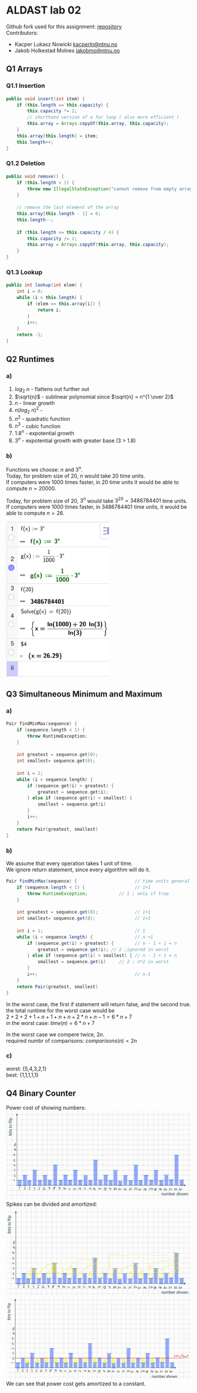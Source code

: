 # ALDAST lab 02
Github fork used for this assignment: [repository](https://github.com/nokacper24/aldast-lab02)  
Contributors: 
- Kacper Lukasz Nowicki [kacperln@ntnu.no](mailto:kacperln@ntnu.no)
- Jakob Holkestad Molnes [jakobmo@ntnu.no](mailto:jakobmo@ntnu.no)

## Q1 Arrays
### Q1.1 Insertion
``` java
public void insert(int item) {  
    if (this.length == this.capacity) {  
        this.capacity *= 2;  
        // shorthand version of a for loop ( also more efficient )
        this.array = Arrays.copyOf(this.array, this.capacity);  
    }  
    this.array[this.length] = item;  
    this.length++;  
}
```

### Q1.2 Deletion
``` java
public void remove() {  
    if (this.length < 1) {  
        throw new IllegalStateException("cannot remove from empty array");  
    }  
      
    // remove the last element of the array  
    this.array[this.length - 1] = 0;  
    this.length--;  
  
    if (this.length <= this.capacity / 4) {  
        this.capacity /= 2;  
        this.array = Arrays.copyOf(this.array, this.capacity);  
    }  
}
```
<div style="page-break-after: always;"></div>

### Q1.3 Lookup
``` java
public int lookup(int elem) {  
    int i = 0;  
    while (i < this.length) {  
        if (elem == this.array[i]) {  
            return i;  
        }  
        i++;  
    }  
    return -1;  
}
```

## Q2 Runtimes
### a)
1. $log{_2}{\ n}$ - flattens out further out
2. $\sqrt{n}$ - sublinear polynomial since $\sqrt{n} = n^{1 \over 2}$ 
3. $n$ - linear growth
4. $n(log{_2}{\ n})^2$ - 
5. $n^2$ - quadratic function
6. $n^3$ - cubic function
7. $1.8^n$ - expotential growth
8. $3^n$ - expotential growth with greater base (3 > 1.8)

### b)
Functions we choose: $n$ and $3^n$.  
Today, for problem size of 20, $n$ would take 20 time units.  
If computers were 1000 times faster, in 20 time units it would be able to compute $n = 20000$.

Today, for problem size of 20, $3^n$ would take $3 ^{20} =3486784401$ time units.  
If computers were 1000 times faster, in $3486784401$ time units, it would be able to compute $n = 26$.  

![calculation](/screenshots/2b.png)  

## Q3 Simultaneous Minimum and Maximum
### a)
``` cpp
Pair findMinMax(sequence) {
	if (sequence.length < 1) {
		throw RuntimeException;
	}
	
	int greatest = sequence.get(0);
	int smallest= sequence.get(0);
	
	int i = 1;
	while (i < sequence.length) {
		if (sequence.get(i) > greatest) {
			greatest = sequence.get(i);
		} else if (sequence.get(i) < smallest) {
			smallest = sequence.get(i)
		}
		i++;
	}
	return Pair(greatest, smallest)
}
```

<div style="page-break-after: always;"></div>

### b)
We assume that every operation takes 1 unit of time.  
We ignore return statement, since every algorithm will do it.
``` java
Pair findMinMax(sequence) {                      // time units general
	if (sequence.length < 1) {                   // 1+1
		throw RuntimeException;            // 1 ; only if true
	}
	
	int greatest = sequence.get(0);              // 1+1
	int smallest= sequence.get(0);               // 1+1
	
	int i = 1;                                   // 1
	while (i < sequence.length) {                // n +1
		if (sequence.get(i) > greatest) {        // n - 1 + 1 = n
			greatest = sequence.get(i); // 2 ;ignored in worst
		} else if (sequence.get(i) < smallest) { // n - 1 + 1 = n
			smallest = sequence.get(i)     // 2 ; n*2 in worst 
		}
		i++;                                     // n-1
	}
	return Pair(greatest, smallest)
}
```

In the worst case, the first if statement will return false, and the second true.  
the total runtime for the worst case would be  
$2+2+2+1+n+1+n+n+2*n+n-1 = 6*n + 7$  
in the worst case: $time(n) = 6*n + 7$  

In the worst case we compere twice, $2n$.  
required numbr of comparisons: $comparisons(n)=2n$

### c)
worst: {5,4,3,2,1}  
best: {1,1,1,1,1}

<div style="page-break-after: always;"></div>

## Q4 Binary Counter
Power cost of showing numbers:  
![](img/amortized1.jpg)  
Spikes can be divided and amortized:  
![](img/amortized2.jpg)  
![](img/amortized3.jpg)  
We can see that power cost gets amortized to a constant.